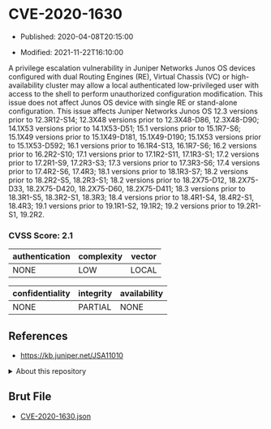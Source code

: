 # CVE-2020-1630

- Published: 2020-04-08T20:15:00

- Modified: 2021-11-22T16:10:00

A privilege escalation vulnerability in Juniper Networks Junos OS devices configured with dual Routing Engines (RE), Virtual Chassis (VC) or high-availability cluster may allow a local authenticated low-privileged user with access to the shell to perform unauthorized configuration modification. This issue does not affect Junos OS device with single RE or stand-alone configuration. This issue affects Juniper Networks Junos OS 12.3 versions prior to 12.3R12-S14; 12.3X48 versions prior to 12.3X48-D86, 12.3X48-D90; 14.1X53 versions prior to 14.1X53-D51; 15.1 versions prior to 15.1R7-S6; 15.1X49 versions prior to 15.1X49-D181, 15.1X49-D190; 15.1X53 versions prior to 15.1X53-D592; 16.1 versions prior to 16.1R4-S13, 16.1R7-S6; 16.2 versions prior to 16.2R2-S10; 17.1 versions prior to 17.1R2-S11, 17.1R3-S1; 17.2 versions prior to 17.2R1-S9, 17.2R3-S3; 17.3 versions prior to 17.3R3-S6; 17.4 versions prior to 17.4R2-S6, 17.4R3; 18.1 versions prior to 18.1R3-S7; 18.2 versions prior to 18.2R2-S5, 18.2R3-S1; 18.2 versions prior to 18.2X75-D12, 18.2X75-D33, 18.2X75-D420, 18.2X75-D60, 18.2X75-D411; 18.3 versions prior to 18.3R1-S5, 18.3R2-S1, 18.3R3; 18.4 versions prior to 18.4R1-S4, 18.4R2-S1, 18.4R3; 19.1 versions prior to 19.1R1-S2, 19.1R2; 19.2 versions prior to 19.2R1-S1, 19.2R2.

### CVSS Score: **2.1**

| authentication | complexity | vector |
| --- | --- | --- |
| NONE | LOW | LOCAL |

| confidentiality | integrity | availability |
| --- | --- | --- |
| NONE | PARTIAL | NONE |

## References

* https://kb.juniper.net/JSA11010

<details>
<summary>About this repository</summary> 

  This repository is part of the project [Live Hack CVE](https://github.com/Live-Hack-CVE). Main website can be found [www.live-hack.org](https://www.live-hack.org) 
  
  Made by [Sn0wAlice](https://github.com/Sn0wAlice) for the people that care about security and need to have a feed of the latest CVEs. Hope you enjoy it, don't forget to star the repo and follow me on [Twitter](https://twitter.com/Sn0wAlice) and [Github](https://github.com/Sn0wAlice). And that is my [personnal website](https://www.alice-snow.me/)

  - [Home Page](https://github.com/Live-Hack-CVE)
  - [Framework](https://github.com/Live-Hack-CVE/cve-framework)
  - [CVE database](https://github.com/Live-Hack-CVE/full_database)
  - [Changelog](https://github.com/Live-Hack-CVE/Changelog)
</details>

## Brut File

* [CVE-2020-1630.json](https://raw.githubusercontent.com/Live-Hack-CVE/full_database/main/cves/2020/CVE-2020-1630.json)

